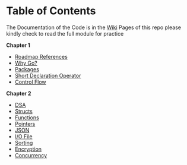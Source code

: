 # Table of Contents

The Documentation of the Code is in the [Wiki](https://github.com/gricowijaya/go-exercises/wiki) Pages of this repo please kindly check to read the full module for practice

**Chapter 1**

* [Roadmap References](https://github.com/gricowijaya/go-exercises/wiki/Roadmap)
* [Why Go?](https://github.com/gricowijaya/go-exercises/wiki/Why-Go%3F)
* [Packages](https://github.com/gricowijaya/go-exercises/wiki/Packages)
* [Short Declaration Operator](https://github.com/gricowijaya/go-exercises/wiki/Short-Declaration-Operator)
* [Control Flow](https://github.com/gricowijaya/go-exercises/wiki/Control-Flow)

**Chapter 2** 

* [DSA](https://github.com/gricowijaya/go-exercises/wiki/DSA)
* [Structs](https://github.com/gricowijaya/go-exercises/wiki/Structs)
* [Functions](https://github.com/gricowijaya/go-exercises/wiki/Functions)
* [Pointers](https://github.com/gricowijaya/go-exercises/wiki/Pointers)
* [JSON](https://github.com/gricowijaya/go-exercises/wiki/JSON)
* [I/O File](https://github.com/gricowijaya/go-exercises/wiki/File)
* [Sorting](https://github.com/gricowijaya/go-exercises/wiki/Sorting)
* [Encryption](https://github.com/gricowijaya/go-exercises/wiki/Encryption)
* [Concurrency](https://github.com/gricowijaya/go-exercises/wiki/Concurrency)

